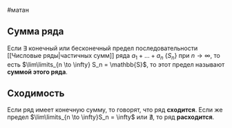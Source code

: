 #матан 
## Сумма ряда
Если $\exists$ конечный или бесконечный предел последовательности [[Числовые ряды|частичных сумм]] ряда $a_1 + \dots + a_n \ \{ S_n\}$ при $n \to \infty$, то есть $\lim\limits_{n \to \infty} S_n = \mathbb{S}$, то этот предел называют **суммой этого ряда**.

## Сходимость
Если ряд имеет конечную сумму, то говорят, что ряд **сходится**. Если же предел $\lim\limits_{n \to \infty}S_n = \infty$ или $\nexists$, то ряд **расходится**.